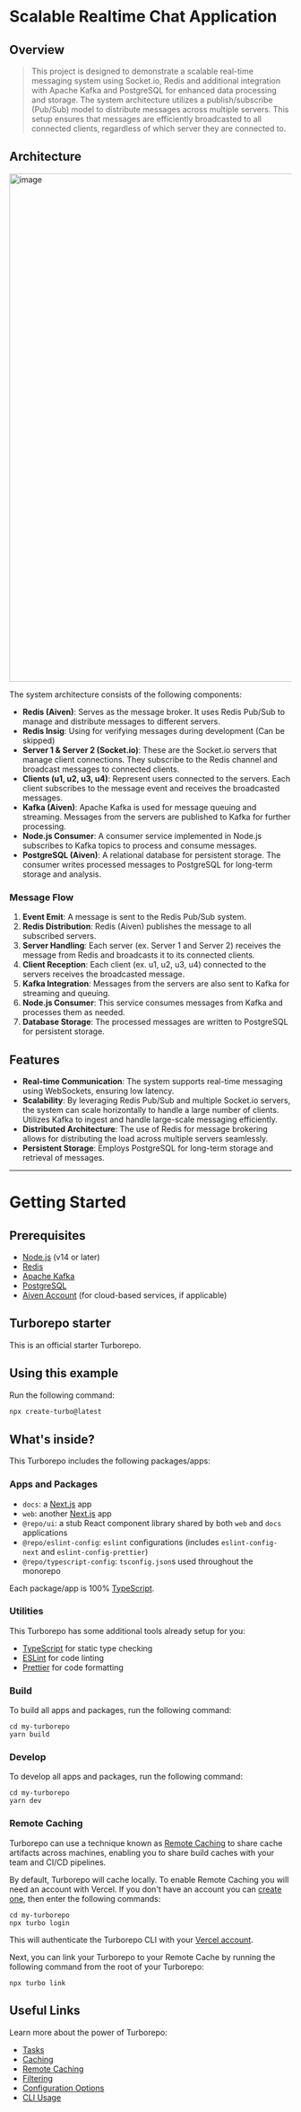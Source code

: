 

# Scalable Realtime Chat Application


## Overview

> This project is designed to demonstrate a scalable real-time messaging system using Socket.io, Redis and additional integration with Apache Kafka and PostgreSQL for enhanced data processing and storage. The system architecture utilizes a publish/subscribe (Pub/Sub) model to distribute messages across multiple servers. This setup ensures that messages are efficiently broadcasted to all connected clients, regardless of which server they are connected to.

## Architecture

<img width="905" alt="image" src="https://github.com/sidjha57/scalable-chat/assets/62923020/58273c9e-498e-4d77-a535-7eb7d6179048">

The system architecture consists of the following components:

- **Redis (Aiven)**: Serves as the message broker. It uses Redis Pub/Sub to manage and distribute messages to different servers.
- **Redis Insig**: Using for verifying messages during development (Can be skipped)
- **Server 1 & Server 2 (Socket.io)**: These are the Socket.io servers that manage client connections. They subscribe to the Redis channel and broadcast messages to connected clients.
- **Clients (u1, u2, u3, u4)**: Represent users connected to the servers. Each client subscribes to the message event and receives the broadcasted messages.
- **Kafka (Aiven)**: Apache Kafka is used for message queuing and streaming. Messages from the servers are published to Kafka for further processing.
- **Node.js Consumer**: A consumer service implemented in Node.js subscribes to Kafka topics to process and consume messages.
- **PostgreSQL (Aiven)**: A relational database for persistent storage. The consumer writes processed messages to PostgreSQL for long-term storage and analysis.

### Message Flow

1. **Event Emit**: A message is sent to the Redis Pub/Sub system.
2. **Redis Distribution**: Redis (Aiven) publishes the message to all subscribed servers.
3. **Server Handling**: Each server (ex. Server 1 and Server 2) receives the message from Redis and broadcasts it to its connected clients.
4. **Client Reception**: Each client (ex. u1, u2, u3, u4) connected to the servers receives the broadcasted message.
5. **Kafka Integration**: Messages from the servers are also sent to Kafka for streaming and queuing.
6. **Node.js Consumer**: This service consumes messages from Kafka and processes them as needed.
7. **Database Storage**: The processed messages are written to PostgreSQL for persistent storage.

## Features

- **Real-time Communication**: The system supports real-time messaging using WebSockets, ensuring low latency.
- **Scalability**: By leveraging Redis Pub/Sub and multiple Socket.io servers, the system can scale horizontally to handle a large number of clients. Utilizes Kafka to ingest and handle large-scale messaging efficiently.
- **Distributed Architecture**: The use of Redis for message brokering allows for distributing the load across multiple servers seamlessly.
- **Persistent Storage**: Employs PostgreSQL for long-term storage and retrieval of messages.

---

# Getting Started

## Prerequisites

- [Node.js](https://nodejs.org/) (v14 or later)
- [Redis](https://redis.io/)
- [Apache Kafka](https://kafka.apache.org/)
- [PostgreSQL](https://www.postgresql.org/)
- [Aiven Account](https://aiven.io/) (for cloud-based services, if applicable)

## Turborepo starter

This is an official starter Turborepo.

## Using this example

Run the following command:

```sh
npx create-turbo@latest
```

## What's inside?

This Turborepo includes the following packages/apps:

### Apps and Packages

- `docs`: a [Next.js](https://nextjs.org/) app
- `web`: another [Next.js](https://nextjs.org/) app
- `@repo/ui`: a stub React component library shared by both `web` and `docs` applications
- `@repo/eslint-config`: `eslint` configurations (includes `eslint-config-next` and `eslint-config-prettier`)
- `@repo/typescript-config`: `tsconfig.json`s used throughout the monorepo

Each package/app is 100% [TypeScript](https://www.typescriptlang.org/).

### Utilities

This Turborepo has some additional tools already setup for you:

- [TypeScript](https://www.typescriptlang.org/) for static type checking
- [ESLint](https://eslint.org/) for code linting
- [Prettier](https://prettier.io) for code formatting

### Build

To build all apps and packages, run the following command:

```
cd my-turborepo
yarn build
```

### Develop

To develop all apps and packages, run the following command:

```
cd my-turborepo
yarn dev
```

### Remote Caching

Turborepo can use a technique known as [Remote Caching](https://turbo.build/repo/docs/core-concepts/remote-caching) to share cache artifacts across machines, enabling you to share build caches with your team and CI/CD pipelines.

By default, Turborepo will cache locally. To enable Remote Caching you will need an account with Vercel. If you don't have an account you can [create one](https://vercel.com/signup), then enter the following commands:

```
cd my-turborepo
npx turbo login
```

This will authenticate the Turborepo CLI with your [Vercel account](https://vercel.com/docs/concepts/personal-accounts/overview).

Next, you can link your Turborepo to your Remote Cache by running the following command from the root of your Turborepo:

```
npx turbo link
```

## Useful Links

Learn more about the power of Turborepo:

- [Tasks](https://turbo.build/repo/docs/core-concepts/monorepos/running-tasks)
- [Caching](https://turbo.build/repo/docs/core-concepts/caching)
- [Remote Caching](https://turbo.build/repo/docs/core-concepts/remote-caching)
- [Filtering](https://turbo.build/repo/docs/core-concepts/monorepos/filtering)
- [Configuration Options](https://turbo.build/repo/docs/reference/configuration)
- [CLI Usage](https://turbo.build/repo/docs/reference/command-line-reference)
